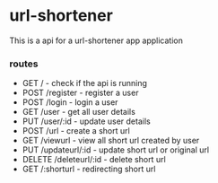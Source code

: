 # url-shortener

This is a api for a url-shortener app application

### routes

- GET / - check if the api is running
- POST /register - register a user
- POST /login - login a user
- GET /user - get all user details
- PUT /user/:id - update user details
- POST /url - create a short url
- GET /viewurl - view all short url created by user
- PUT /updateurl/:id - update short url or original url
- DELETE /deleteurl/:id - delete short url
- GET /:shorturl - redirecting short url
